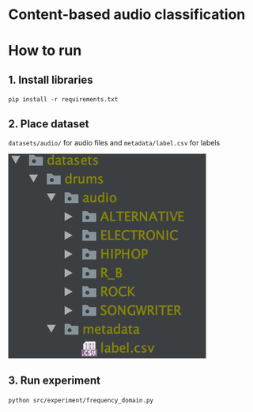 # Content-based audio classification

# How to run
## 1. Install libraries
`pip install -r requirements.txt`

## 2. Place dataset
`datasets/audio/` for audio files and
`metadata/label.csv` for labels

![alt text](assets/dataset.png)

## 3. Run experiment
`python src/experiment/frequency_domain.py`